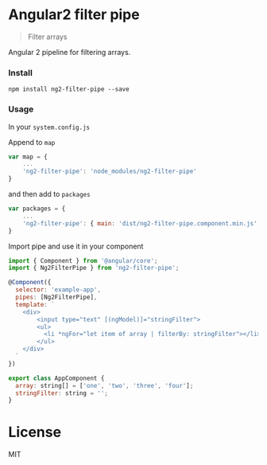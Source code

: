 # Angular2 filter pipe

> Filter arrays
 
Angular 2 pipeline for filtering arrays.

### Install

```
npm install ng2-filter-pipe --save
```

### Usage

In your `system.config.js`

Append to `map`

```js
var map = {
    ...
    'ng2-filter-pipe': 'node_modules/ng2-filter-pipe'
}
```

and then add to `packages`

```js
var packages = {
    ...
    'ng2-filter-pipe': { main: 'dist/ng2-filter-pipe.component.min.js' }
}
````

Import pipe and use it in your component

```js
import { Component } from '@angular/core';
import { Ng2FilterPipe } from 'ng2-filter-pipe';

@Component({
  selector: 'example-app',
  pipes: [Ng2FilterPipe],
  template: `
    <div>
        <input type="text" [(ngModel)]="stringFilter">
        <ul>
          <li *ngFor="let item of array | filterBy: stringFilter"></li>
        </ul>
    </div>  
  `
})

export class AppComponent {
  array: string[] = ['one', 'two', 'three', 'four'];
  stringFilter: string = '';
}
```
# License
MIT